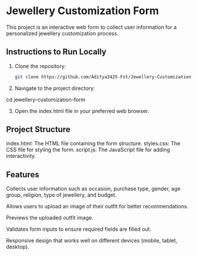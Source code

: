 # Jewellery Customization Form

This project is an interactive web form to collect user information for a personalized jewellery customization process.

## Instructions to Run Locally

1. Clone the repository:
   ```sh
   git clone https://github.com/Aditya3425-Fst/Jewellery-Customization-Form

2. Navigate to the project directory:

cd jewellery-customization-form

3. Open the index.html file in your preferred web browser.

## Project Structure
index.html: The HTML file containing the form structure.
styles.css: The CSS file for styling the form.
script.js: The JavaScript file for adding interactivity.

## Features

Collects user information such as occasion, purchase type, gender, age group, religion, type of jewellery, and budget.

Allows users to upload an image of their outfit for better recommendations.

Previews the uploaded outfit image.

Validates form inputs to ensure required fields are filled out.

Responsive design that works well on different devices (mobile, tablet, desktop).
